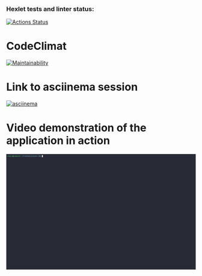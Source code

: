 ### Hexlet tests and linter status:
[![Actions Status](https://github.com/IvanLiVa/frontend-project-44/actions/workflows/hexlet-check.yml/badge.svg)](https://github.com/IvanLiVa/frontend-project-44/actions)

# CodeClimat
[![Maintainability](https://api.codeclimate.com/v1/badges/003b1743636d3068ff0d/maintainability)](https://codeclimate.com/github/IvanLiVa/frontend-project-44/maintainability)

# Link to asciinema session
[![asciinema](https://asciinema.org/a/aQNUTbuOWW6wEagxg3IC1Z7cT)](https://asciinema.org/a/aQNUTbuOWW6wEagxg3IC1Z7cT)

# Video demonstration of the application in action
![asciinema gif](demo.gif)